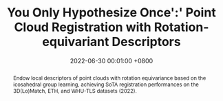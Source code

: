 ---
title:          You Only Hypothesize Once':' Point Cloud Registration with Rotation-equivariant Descriptors
date:           2022-06-30 00:01:00 +0800
selected:       true
pub:            "ACM Multimedia (MM)"
pub_date:       "2022"
pub_last:       ' <span class="badge-recon"> Point Cloud Pariwise Registration </span> '
abstract: >-
  Endow local descriptors of point clouds with rotation equivariance based on the icosahedral group learning, achieving SoTA registration performances on the 3D(Lo)Match, ETH, and WHU-TLS datasets (2022).
  
cover:          assets/images/covers/yoho_park.gif
authors:
  - Haiping Wang*
  - Yuan Liu*
  - Zhen Dong†
  - Wenping Wang
links:
  Paper: https://arxiv.org/abs/2109.00182
  Code: https://github.com/HpWang-whu/YOHO
  Project Page: https://hpwang-whu.github.io/YOHO/
  Video: https://www.youtube.com/watch?v=7ShT4faXjy0
---